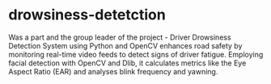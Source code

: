 # drowsiness-detetction
Was a part and the group leader of the project - Driver Drowsiness Detection System using Python and OpenCV enhances road safety by monitoring real-time video feeds to detect signs of driver fatigue. Employing facial detection with OpenCV and Dlib, it calculates metrics like the Eye Aspect Ratio (EAR) and analyses blink frequency and yawning.
